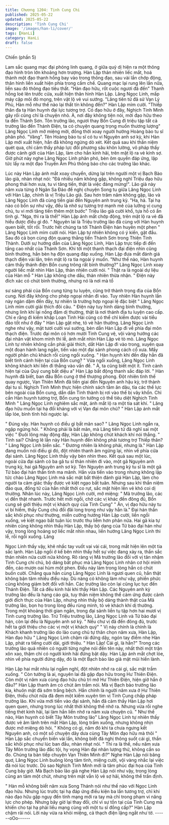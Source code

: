 ```yaml
---
title: Chương 1204: Tinh Cung Chi
published: 2025-05-22
updated: 2025-05-22
description: 'Tinh Cung Chi'
image: '/images/han-li/cover/'
tags: [HanLi]
category: HanLi
draft: false
---
```


Chiến (phần 5)

Lam sắc quang mạc đại phóng linh quang, ở giữa quỷ dị hiện ra
một thông đạo hình tròn lớn khoảng hơn trượng. Hàn Lập thản
nhiên liếc mắt, hoá thành một đạo thanh hồng bay vào trong
thông đạo, sau vài lần chớp động, thân hình liền xuất hiện phía
trong cấm chế. Quang mạc lại rung lên lần nữa, liền sau đó thông
đạo tiêu thất.
"Hàn đạo hữu, rốt cuộc ngươi đã đến" Thanh hồng loé lên trước
cửa, xuất hiện thân hình Hàn Lập. Lăng Ngọc Linh, mấp máy cặp
môi đỏ mọng, trên vặt lộ vẻ vui sướng.
"Lăng tiên tử đã sử Vạn Lý Phù, Hàn mỗ như thế nào lại thất tín
không đến?" Hàn Lập mỉm cười.
"Thiếp thân đa tạ Hàn huynh đại lực tương trợ. Có đạo hữu ở đây,
Nghịch Tinh Minh gây rối cũng chỉ là chuyện nhỏ. À, nơi đây
không tiện nói, mời đạo hữu theo ta đến Thánh Sơn. Tôn trưởng
lão, ngươi thay Bổn Cung đi triệu tập tất cả trưởng lão đến Thánh
Điện, ta có chuyện quang trọng muốn thương lượng" Lăng Ngọc
Linh mở miệng mời, đồng thời xoay người hướng Hoàng bào tu sĩ
phân phó.
"Vâng".
Tên Hoàng bào tu sĩ có tu vi Nguyên anh sơ kỳ, khi Hàn Lập mới
xuất hiện, hắn đã không ngừng dò xét. Kết quã sau khi thần niệm
quét qua, chỉ cảm thấy pháp lực đối phương sâu khôn lường, vô
pháp thấy được cảnh giới của Hàn Lập, làm cho hắn kinh hãi,
trên mặt lộ ra vẻ kính sợ. Giờ phút này nghe Lăng Ngọc Linh
phân phó, bèn ôm quyền đáp ứng, lập tức lấy ra một đạo Truyền
Âm Phù thông báo cho các trưởng lão khác.

Lúc này Hàn Lập ánh mắt xoay chuyển, dừng lại trên người một
vị Bạch Bào lão giả, nhàn nhạt nói:
"Đã nhiều năm không gặp, không nghĩ Triệu đạo hữu phong thái
hơn xưa, tu vi tăng tiến, thật là việc đáng mừng!".
Lão giả này năm xưa từng ở Ngân Sa Đảo đề nghị chuyện Song
tu giữa Lăng Ngọc Linh với Hàn Lập, chính là vị Triệu Lão giả.
Sau hơn trăm năm không gặp, lão và Lăng Ngọc Linh đã cùng
tiến giai đến Nguyên anh trung kỳ.
"Ha, hả. Tại hạ nào có bổn sự như vậy, đều là nhờ sự tương trợ
mạnh mẽ của lưỡng vị cung chủ, tu vi mới tăng tiến thêm một
bước" Triệu lão giả cười khổ, tựa hồ có ẩn tình gì.
"Nga, thì ra là thế!" Hàn Lập ánh mắt chớp động, trên mặt lộ ra vẻ
đã hiểu được điều gì đó.
" Nguyên lai là Triệu trưởng lão đã cùng với Hàn huynh quen biết,
tốt rồi. Trước hết chúng ta tới Thánh Điện hàn huyên một phen "
Lăng Ngọc Linh mỉm cười nói.
Hàn Lập tự nhiên không có ý kiến, gật đầu. Sau đó cả bọn cùng
độn quang thẳng tiến Thánh Sơn trong Thiên Tinh Thành. Dưới
sự hướng dẫn của Lăng Ngọc Linh, Hàn Lập trực tiếp đi đến tầng
cao nhất của Thánh Sơn. Khi tới một thanh thạch đại điện nhìn
cũng bình thường, hắn bèn hạ độn quang đáp xuống.
Hàn Lập đưa mắt đánh giá thạch điện vài lần, trên mặt lộ ra tia
ngoài ý muốn.
"Như thế nào, Hàn huynh cảm thấy thánh điện Bổn cung trông rất
bình thường?" Lăng Ngọc Linh xoay người liếc mắt nhìn Hàn Lập,
thản nhiên cười nói.
" Thật ra là ngoài dự liệu của Hàn mỗ " Hàn Lập không che dấu,
thản nhiên thừa nhận.
" Điện này đích xác có chút bình thường, nhưng nó là nơi mà tổ

sư sáng phái của Bổn cung từng tu luyện, cũng trở thành trọng
địa của Bổn cung. Nơi đây không cho phép ngoại nhân đi vào.
Tuy nhiên Hàn huynh lần này ngàn dặm đến đây, tự nhiên là
trường hợp ngoại lệ đặc biệt " Lăng Ngọc Linh mỉm cười giải thích
đôi câu.
" Điện này tuy hình dáng bình thường, nhưng linh khí lại nồng
đậm dị thường, thật là nơi thánh địa tu luyện cao cấp. Chỉ e rằng
đi kiếm khắp Loạn Tinh Hải cũng có thể chỉ kiếm được vài tiểu
đảo tốt như ở đây " Hàn Lập gật nhẹ, tỏ vẻ hân thưởng.
Lăng Ngọc Linh nghe như vậy, mặt tươi cười vui sướng, bèn dẫn
Hàn Lập đi về phía đại môn thạch điện. Trước đại môn có hơn
mười Tinh Cung vệ, vội vàng hướng các đại nhân vật khom mình
thi lễ, ánh mắt nhìn Hàn Lập vẻ tò mò.
Lăng Ngọc Linh tự nhiên không cần phải giải thích, dắt Hàn Lập đi
vào trong, xuyên qua một đoạn hành lang ngắn, tiến vào một đại
sảnh phong cách cổ xưa.
Mấy người phân chủ khách rồi cùng ngồi xuống.
" Hàn huynh khi đến đây hẳn đã biết tình cảnh hiện tại của Bổn
cung? " Vừa ngồi xuống, Lăng Ngọc Linh không khách khí liền đi
thẳng vào vấn đề.
" À, ta cũng biết một ít. Tình cảnh hiện tại của Quý cung bất diệu
a" Hàn Lập bất động thanh sắc đáp lời.
" Hàn huynh đã biết, ban đầu Bổn cung ở thế thượng phong. Đột
nhiên tình thế quay ngược, Vạn Thiên Minh đã tiến giai đến
Nguyên anh hậu kỳ, trở thành đại tu sĩ. Nghịch Tinh Minh thực
hiện chính sách tằm ăn dâu, tỉa các thế lực bên ngoài của Bổn
cung, dần dần Tinh thành bị rơi vào thế bị vây khốn. Chỉ cần Hàn
huynh tương trợ, Bổn cung tin tưởng có thể tiêu diệt Nghịch Tinh
Minh " Lăng Ngọc Linh nghiêm sắc mặt, ánh mắt lộ ra một tia sát
khí.
" Lăng đạo hữu muốn tại hạ đối kháng với vị Vạn đại môn chủ? "
Hàn Lập ánh mắt lấp lóe, bình tĩnh hỏi ngược lại.

" Đúng vậy. Hàn huynh có điều gì bất mãn sao? " Lăng Ngọc Linh
ngẩn ra, ngập ngừng hỏi.
" Không phải là bất mãn, mà Lăng tiên tử đã nghĩ sai một việc "
Đuôi lông mày động đậy, Hàn Lập không chút khách khí nói
thẳng.
" Tính sai? Chẳng lẽ lần này Hàn huynh đến không phải tương trợ
Thiếp thân? " Lăng Ngọc Linh biến sắc.
" Đương nhiên là không phải, nhưng là." Hàn Lập đang muốn nói
điều gì đó, đột nhiên thanh âm ngừng lại, nhìn về phía cửa đại
sảnh.
Lăng Ngọc Linh thấy vậy bèn nhìn theo.
Kết quả sau một lúc, ngoài cửa đại sảnh có ba gã tu sĩ thản nhiên
đi vào, một gã Nguyên anh trung kỳ, hai gã Nguyên anh sơ kỳ.
Tên Nguyên anh trung kỳ tu sĩ là một gã Tử bào đại hán thần tình
ma mãnh. Hắn vừa tiến vào trong nhưng không lập tức chào Lăng
Ngọc Linh mà sắc mặt bất thiện đánh giá Hàn Lập, làm cho người
ta cảm giác thấy được vẻ kiệt ngạo bất tuân.
Nhưng sau khi thần niệm đảo qua, đồng tử của hắn nhất thời co
rụt, sắc mặt hiện lên vẻ khó coi dị thường. Nhân lúc này, Lăng
Ngọc Linh cười, mở miệng:
" Mã trưởng lão, các vị đến thật nhanh. Trước hết mời ngồi, chờ
các vị khác đến đông đủ, Bổn cung sẽ giới thiệu một vị khách quý
của Tinh Cung"
" Ân, vị đạo hữu này tu vi bí hiểm, thấy Cung chủ đối đãi long
trọng như vậy hẳn là." Đại hán thần sắc khôi phục như thường,
miễn cưỡng hướng Hàn Lập cười, liền ngồi xuống, vẻ kiệt ngạo
bất tuân lúc trước thu liễm hơn phân nửa.
Hai gã kia tự nhiên cũng không nhìn thấu Hàn Lập, thấy bộ dạng
của Tử bào đại hán như vậy, trong lòng hoảng sợ liếc mắt nhìn
nhau, liền hướng Lăng Ngọc Linh thi lễ, rồi ngồi xuống. Lăng

Ngọc Linh thấy vậy, khẽ nhấc tay vuốt vai vài cái, trong mắt hiện
lên một tia sắc lạnh.
Hàn Lập ngồi ở kế bên nhìn thấy hết sự việc đang xảy ra, thần
sắc thản nhiên nửa cười nửa không.
Rõ ràng vị Mã trưởng lão đối với vị tân nhậm Tinh Cung chi chủ,
bộ dáng bất phục mà Lăng Ngọc Linh nhân cơ hội mình đến, cáo
mượn oai hùm một phen. Điều này làm trong lòng hắn có chút
buồn cười.
Chẳng qua hắn cùng Lăng Ngọc Linh là ngươi quen cũ, hắn thật
không bận tâm nhiều điều này. Dù nàng có không làm như vậy,
phiền phức cũng không giảm bớt đối với hắn.
Các trưởng lão còn lại cũng lục tục đến Thánh Điện. Tất cả đều
kinh hãi khi thấy Hàn Lập.
Các Nguyên anh kỳ trưởng lão đều là hạng cáo già, tuy thần niệm
không thể cảm ứng được cảnh giới đích thực của Hàn Lập,
nhưng nhìn thấy bộ dáng thành thật của Mã trưởng lão, bọn họ
trong lòng đều rùng mình, tỏ vẻ khách khí dị thường.
Trong một khoảng thời gian ngắn, trong đại sảnh liền tụ tập hơn
hai mươi vị Tinh cung trưởng lão. Trừ Triệu trưởng lão, Lăng
Ngọc Linh và Tử bào đại hán, còn lại đều là Nguyên anh sơ kỳ.
" Nếu chư vị đã đến đông đủ, trước hết ta giới thiệu cho các vị một
vị khách quý"
" Vị này chính là chính là Khách khanh trưởng lão do lão cung chủ
tự thân chọn năm xưa, Hàn Lập, Hàn đạo hữu " Lăng Ngọc Linh
chậm rãi đứng dậy, ngón tay điểm nhẹ Hàn Lập, phát ra tiếng
cười dài, giới thiệu.
" Hàn Lập! Cái gì, là hắn?" Trong các trưởng lão quả nhiên có
người từng nghe nói đến tên này, nhất thời một trận xôn xao,
thậm chí có người kinh hãi đứng bật dậy. Hàn Lập ánh mắt chợt
lóe, nhìn về phía người đứng dậy, đó là một Bạch bào lão giả mặt
mũi hiền lành.

Hàn Lập hai mắt nhíu lại ngẫm nghĩ, đột nhiên nhớ ra cái gì, sắc
mặt trầm xuống.
" Còn tưởng là ai, nguyên lai đã gặp đạo hữu trong Hư Thiên
Điện. Còn một vị năm xưa cùng đạo hữu chủ trì mở Hư Thiên
Điện, hiện giờ hắn ở đâu?" Hàn Lập thanh âm có chút âm trầm
nói.
Mà vị Bạch bào trưởng lão kia, khuôn mặt đã sớm trắng bệch.
Hắn chính là người năm xưa ở Hư Thiên Điện, thiếu chút nữa đã
đem một kiếm xuyên tim vị Tinh Cung chấp pháp trưởng lão. Khi
vừa mới tiến vào đại sảnh, hắn đã cảm thấy Hàn Lập hơi quen
quen, nhưng trong lúc nhất thời không thể nhớ ra. Nhưng vừa rồi
nghe tiếng thét kinh hãi, lại làm hắn liền nhớ ra năm xưa chuyện
cũ.
" Như thế nào, Hàn huynh có biết Tây Môn trưởng lão" Lăng Ngọc
Linh tự nhiên thấy được vẻ âm lãnh trên mắt Hàn Lập, lòng trầm
xuống, nhưng không nhịn được mở miệng dò hỏi.
" Không có gì, năm đó khi ta chưa ngưng kết Nguyên anh, có một
số chuyện dây dưa cùng Tây Môn đạo hữu mà thôi " Hàn Lập sắc
chuyển biến vài lần, không biết đã nghị thông suốt cái gì, thần sắc
khôi phục như lúc ban đầu, nhàn nhạt nói.
" Thì ra là thế, nếu năm xưa Tây Môn trưởng lão đắc tội, hy vọng
Hàn đại nhân lượng thứ, không cần so đo. Chúng ta bàn tiếp
chuyện Vạn Thiên Minh đi?" Nghe Hàn Lập nói bâng quơ, Lăng
Ngọc Linh buông lỏng tâm tình, miệng cười, vội vàng nhắc lại việc
đã nói lúc trước.
Dù sao Nghịch Tinh Minh mới là tâm phúc đại họa của Tinh Cung
bây giờ.
Mà Bạch bào lão giả nghe Hàn Lập nói như vậy, trong lòng cũng
an tâm một chút, nhưng trên mặt vẫn lộ vẻ sợ hãi, không thể trấn
định.

" Hàn mỗ không biết năm xưa Song Thánh nói như thế nào với
Ngọc Linh đạo hữu. Nhưng lúc trước tại hạ đáp ứng điều kiện ba
lần tương trợ, chỉ khi nào đạo hữu gặp nguy đến tính mạng mới ra
tay mà chỉ trong phạm vi năng lực cho phép. Nhưng bây giờ lại
thay đổi, chỉ vì sự tồn tại của Tinh Cung mà khiến cho tại hạ phải
liều mạng cùng với một tu sĩ đồng cấp?" Hàn Lập chậm rãi nói.
Lời này vừa ra khỏi miệng, cả thạch điện lặng ngắt như tờ.
------oOo------
